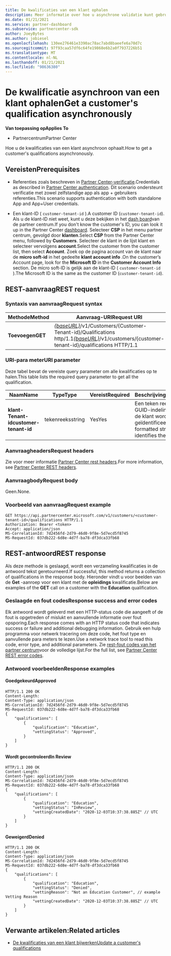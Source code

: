 ```yaml
---
title: De kwalificaties van een klant ophalen
description: Meer informatie over hoe u asynchrone validatie kunt gebruiken om de kwalificatie van een klant te verkrijgen via de Partner Center-API. Partners kunnen deze gebruiken om onderwijs klanten te valideren.
ms.date: 01/21/2021
ms.service: partner-dashboard
ms.subservice: partnercenter-sdk
author: JoeyBytes
ms.author: jobiesel
ms.openlocfilehash: 130ee276461e3390ac78ac7abd8baeefe6a70d7c
ms.sourcegitcommit: 97f93caa57df6c64fe19868e6b2a0f7937226b51
ms.translationtype: MT
ms.contentlocale: nl-NL
ms.lasthandoff: 01/21/2021
ms.locfileid: "98636380"
---
```

# <a name="get-a-customers-qualification-asynchronously"></a><span data-ttu-id="5a40b-104">De kwalificatie asynchroon van een klant ophalen</span><span class="sxs-lookup"><span data-stu-id="5a40b-104">Get a customer's qualification asynchronously</span></span>

<span data-ttu-id="5a40b-105">**Van toepassing op**</span><span class="sxs-lookup"><span data-stu-id="5a40b-105">**Applies To**</span></span>

- <span data-ttu-id="5a40b-106">Partnercentrum</span><span class="sxs-lookup"><span data-stu-id="5a40b-106">Partner Center</span></span>

<span data-ttu-id="5a40b-107">Hoe u de kwalificaties van een klant asynchroon ophaalt.</span><span class="sxs-lookup"><span data-stu-id="5a40b-107">How to get a customer's qualifications asynchronously.</span></span>

## <a name="prerequisites"></a><span data-ttu-id="5a40b-108">Vereisten</span><span class="sxs-lookup"><span data-stu-id="5a40b-108">Prerequisites</span></span>

- <span data-ttu-id="5a40b-109">Referenties zoals beschreven in [Partner Center-verificatie](partner-center-authentication.md).</span><span class="sxs-lookup"><span data-stu-id="5a40b-109">Credentials as described in [Partner Center authentication](partner-center-authentication.md).</span></span> <span data-ttu-id="5a40b-110">Dit scenario ondersteunt verificatie met zowel zelfstandige app als app + gebruikers referenties.</span><span class="sxs-lookup"><span data-stu-id="5a40b-110">This scenario supports authentication with both standalone App and App+User credentials.</span></span>

- <span data-ttu-id="5a40b-111">Een klant-ID ( `customer-tenant-id` ).</span><span class="sxs-lookup"><span data-stu-id="5a40b-111">A customer ID (`customer-tenant-id`).</span></span> <span data-ttu-id="5a40b-112">Als u de klant-ID niet weet, kunt u deze bekijken in het [dash board](https://partner.microsoft.com/dashboard)van de partner centrum.</span><span class="sxs-lookup"><span data-stu-id="5a40b-112">If you don't know the customer's ID, you can look it up in the Partner Center [dashboard](https://partner.microsoft.com/dashboard).</span></span> <span data-ttu-id="5a40b-113">Selecteer **CSP** in het menu partner centrum, gevolgd door **klanten**.</span><span class="sxs-lookup"><span data-stu-id="5a40b-113">Select **CSP** from the Partner Center menu, followed by **Customers**.</span></span> <span data-ttu-id="5a40b-114">Selecteer de klant in de lijst klant en selecteer vervolgens **account**.</span><span class="sxs-lookup"><span data-stu-id="5a40b-114">Select the customer from the customer list, then select **Account**.</span></span> <span data-ttu-id="5a40b-115">Zoek op de pagina account van de klant naar de **micro soft-id** in het gedeelte **klant account info** .</span><span class="sxs-lookup"><span data-stu-id="5a40b-115">On the customer’s Account page, look for the **Microsoft ID** in the **Customer Account Info** section.</span></span> <span data-ttu-id="5a40b-116">De micro soft-ID is gelijk aan de klant-ID ( `customer-tenant-id` ).</span><span class="sxs-lookup"><span data-stu-id="5a40b-116">The Microsoft ID is the same as the customer ID  (`customer-tenant-id`).</span></span>

## <a name="rest-request"></a><span data-ttu-id="5a40b-117">REST-aanvraag</span><span class="sxs-lookup"><span data-stu-id="5a40b-117">REST request</span></span>

### <a name="request-syntax"></a><span data-ttu-id="5a40b-118">Syntaxis van aanvraag</span><span class="sxs-lookup"><span data-stu-id="5a40b-118">Request syntax</span></span>

| <span data-ttu-id="5a40b-119">Methode</span><span class="sxs-lookup"><span data-stu-id="5a40b-119">Method</span></span>  | <span data-ttu-id="5a40b-120">Aanvraag-URI</span><span class="sxs-lookup"><span data-stu-id="5a40b-120">Request URI</span></span>                                                                                          |
|---------|------------------------------------------------------------------------------------------------------|
| <span data-ttu-id="5a40b-121">**Toevoegen**</span><span class="sxs-lookup"><span data-stu-id="5a40b-121">**GET**</span></span> | <span data-ttu-id="5a40b-122">[*{baseURL}*](partner-center-rest-urls.md)/v1/Customers/{Customer-Tenant-id}/Qualifications http/1.1</span><span class="sxs-lookup"><span data-stu-id="5a40b-122">[*{baseURL}*](partner-center-rest-urls.md)/v1/customers/{customer-tenant-id}/qualifications HTTP/1.1</span></span> |

### <a name="uri-parameter"></a><span data-ttu-id="5a40b-123">URI-para meter</span><span class="sxs-lookup"><span data-stu-id="5a40b-123">URI parameter</span></span>

<span data-ttu-id="5a40b-124">Deze tabel bevat de vereiste query parameter om alle kwalificaties op te halen.</span><span class="sxs-lookup"><span data-stu-id="5a40b-124">This table lists the required query parameter to get all the qualification.</span></span>

| <span data-ttu-id="5a40b-125">Naam</span><span class="sxs-lookup"><span data-stu-id="5a40b-125">Name</span></span>               | <span data-ttu-id="5a40b-126">Type</span><span class="sxs-lookup"><span data-stu-id="5a40b-126">Type</span></span>   | <span data-ttu-id="5a40b-127">Vereist</span><span class="sxs-lookup"><span data-stu-id="5a40b-127">Required</span></span> | <span data-ttu-id="5a40b-128">Beschrijving</span><span class="sxs-lookup"><span data-stu-id="5a40b-128">Description</span></span>                                           |
|--------------------|--------|----------|-------------------------------------------------------|
| <span data-ttu-id="5a40b-129">**klant-Tenant-id**</span><span class="sxs-lookup"><span data-stu-id="5a40b-129">**customer-tenant-id**</span></span> | <span data-ttu-id="5a40b-130">tekenreeks</span><span class="sxs-lookup"><span data-stu-id="5a40b-130">string</span></span> | <span data-ttu-id="5a40b-131">Yes</span><span class="sxs-lookup"><span data-stu-id="5a40b-131">Yes</span></span>      | <span data-ttu-id="5a40b-132">Een teken reeks met een GUID-indeling waarmee de klant wordt geïdentificeerd.</span><span class="sxs-lookup"><span data-stu-id="5a40b-132">A GUID-formatted string that identifies the customer.</span></span> |

### <a name="request-headers"></a><span data-ttu-id="5a40b-133">Aanvraagheaders</span><span class="sxs-lookup"><span data-stu-id="5a40b-133">Request headers</span></span>

<span data-ttu-id="5a40b-134">Zie voor meer informatie [Partner Center rest headers](headers.md).</span><span class="sxs-lookup"><span data-stu-id="5a40b-134">For more information, see [Partner Center REST headers](headers.md).</span></span>

### <a name="request-body"></a><span data-ttu-id="5a40b-135">Aanvraagbody</span><span class="sxs-lookup"><span data-stu-id="5a40b-135">Request body</span></span>

<span data-ttu-id="5a40b-136">Geen.</span><span class="sxs-lookup"><span data-stu-id="5a40b-136">None.</span></span>

### <a name="request-example"></a><span data-ttu-id="5a40b-137">Voorbeeld van aanvraag</span><span class="sxs-lookup"><span data-stu-id="5a40b-137">Request example</span></span>

```http
GET https://api.partnercenter.microsoft.com/v1/customers/<customer-tenant-id>/qualifications HTTP/1.1
Authorization: Bearer <token>
Accept: application/json
MS-CorrelationId: 7d2456fd-2d79-46d0-9f8e-5d7ecd5f8745
MS-RequestId: 037db222-6d8e-4d7f-ba78-df3dca33fb68
```

## <a name="rest-response"></a><span data-ttu-id="5a40b-138">REST-antwoord</span><span class="sxs-lookup"><span data-stu-id="5a40b-138">REST response</span></span>

<span data-ttu-id="5a40b-139">Als deze methode is geslaagd, wordt een verzameling kwalificaties in de antwoord tekst geretourneerd.</span><span class="sxs-lookup"><span data-stu-id="5a40b-139">If successful, this method returns a collection of qualifications in the response body.</span></span>  <span data-ttu-id="5a40b-140">Hieronder vindt u voor beelden van de **Get** -aanroep voor een klant met de **opleidings** kwalificatie.</span><span class="sxs-lookup"><span data-stu-id="5a40b-140">Below are examples of the **GET** call on a customer with the **Education** qualification.</span></span>

### <a name="response-success-and-error-codes"></a><span data-ttu-id="5a40b-141">Geslaagde en fout codes</span><span class="sxs-lookup"><span data-stu-id="5a40b-141">Response success and error codes</span></span>

<span data-ttu-id="5a40b-142">Elk antwoord wordt geleverd met een HTTP-status code die aangeeft of de fout is opgetreden of mislukt en aanvullende informatie over fout opsporing.</span><span class="sxs-lookup"><span data-stu-id="5a40b-142">Each response comes with an HTTP status code that indicates success or failure and additional debugging information.</span></span> <span data-ttu-id="5a40b-143">Gebruik een hulp programma voor netwerk tracering om deze code, het fout type en aanvullende para meters te lezen.</span><span class="sxs-lookup"><span data-stu-id="5a40b-143">Use a network trace tool to read this code, error type, and additional parameters.</span></span> <span data-ttu-id="5a40b-144">Zie [rest-fout codes van het partner centrum](error-codes.md)voor de volledige lijst.</span><span class="sxs-lookup"><span data-stu-id="5a40b-144">For the full list, see [Partner Center REST error codes](error-codes.md).</span></span>

### <a name="response-examples"></a><span data-ttu-id="5a40b-145">Antwoord voorbeelden</span><span class="sxs-lookup"><span data-stu-id="5a40b-145">Response examples</span></span>

#### <a name="approved"></a><span data-ttu-id="5a40b-146">Goedgekeurd</span><span class="sxs-lookup"><span data-stu-id="5a40b-146">Approved</span></span>

```http
HTTP/1.1 200 OK
Content-Length:
Content-Type: application/json
MS-CorrelationId: 7d2456fd-2d79-46d0-9f8e-5d7ecd5f8745
MS-RequestId: 037db222-6d8e-4d7f-ba78-df3dca33fb68
{
    "qualifications": [
        {
            "qualification": "Education",
            "vettingStatus": "Approved",
        }
    ]
}

```

#### <a name="in-review"></a><span data-ttu-id="5a40b-147">Wordt gecontroleerd</span><span class="sxs-lookup"><span data-stu-id="5a40b-147">In Review</span></span>

```http
HTTP/1.1 200 OK
Content-Length:
Content-Type: application/json
MS-CorrelationId: 7d2456fd-2d79-46d0-9f8e-5d7ecd5f8745
MS-RequestId: 037db222-6d8e-4d7f-ba78-df3dca33fb68
{
    "qualifications": [
        {
            "qualification": "Education",
            "vettingStatus": "InReview",
            "vettingCreatedDate": "2020-12-03T10:37:38.885Z" // UTC
        }
    ]
}

```

#### <a name="denied"></a><span data-ttu-id="5a40b-148">Geweigerd</span><span class="sxs-lookup"><span data-stu-id="5a40b-148">Denied</span></span>

```http
HTTP/1.1 200 OK
Content-Length:
Content-Type: application/json
MS-CorrelationId: 7d2456fd-2d79-46d0-9f8e-5d7ecd5f8745
MS-RequestId: 037db222-6d8e-4d7f-ba78-df3dca33fb68
{
    "qualifications": [
        {
            "qualification": "Education",
            "vettingStatus": "Denied",
            "vettingReason": "Not an Education Customer", // example Vetting Reason
            "vettingCreatedDate": "2020-12-03T10:37:38.885Z" // UTC
        }
    ]
}

```

## <a name="related-articles"></a><span data-ttu-id="5a40b-149">Verwante artikelen:</span><span class="sxs-lookup"><span data-stu-id="5a40b-149">Related articles</span></span>

- [<span data-ttu-id="5a40b-150">De kwalificaties van een klant bijwerken</span><span class="sxs-lookup"><span data-stu-id="5a40b-150">Update a customer's qualifications</span></span>](update-a-customer-s-qualifications.md)